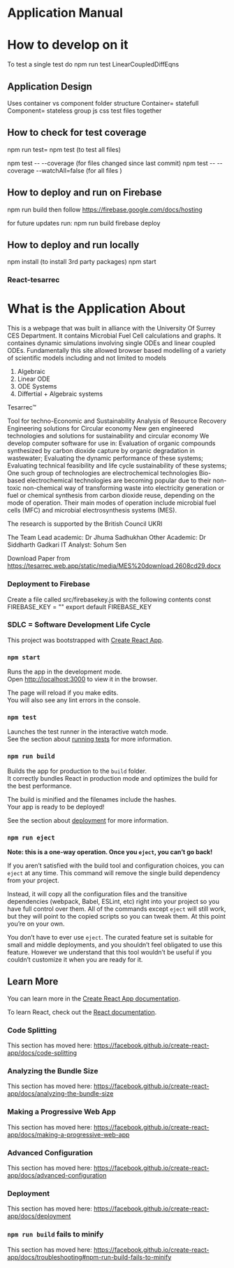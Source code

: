 

# Application Manual 

# How to develop on it 

To test a single test do 
npm run test LinearCoupledDiffEqns

## Application Design

Uses container vs component folder structure
Container= statefull 
Component= stateless
group js css test files together



## How to check for test coverage
npm run test= npm test (to test all files)

npm test -- --coverage (for files changed since last commit)
npm test -- --coverage --watchAll=false (for all files )

## How to deploy and run on Firebase

npm run build
then follow https://firebase.google.com/docs/hosting

for future updates run:
npm run build
firebase deploy
## How to deploy and run locally
npm install (to install 3rd party packages)
npm start



### React-tesarrec

# What is the Application About

This is a webpage that was built in alliance with the University Of Surrey CES Department. It contains Microbial Fuel Cell calculations and graphs. It containes dynamic simulations involving single ODEs and linear coupled ODEs. Fundamentally this site allowed browser based modelling of a variety of scientific models including and not limited to models 

1. Algebraic
2. Linear ODE
3. ODE Systems
4. Differtial + Algebraic systems

Tesarrec™


Tool for techno-Economic and Sustainability Analysis of Resource Recovery Engineering solutions for Circular economy
New gen engineered technologies and solutions for sustainability and circular economy
We develop computer software for use in:
Evaluation of organic compounds synthesized by carbon dioxide capture by organic degradation in wastewater;
Evaluating the dynamic performance of these systems;
Evaluating technical feasibility and life cycle sustainability of these systems;
One such group of technologies are electrochemical technologies
Bio-based electrochemical technologies are becoming popular due to their non-toxic non-chemical way of transforming waste into electricity generation or fuel or chemical synthesis from carbon dioxide reuse, depending on the mode of operation. Their main modes of operation include microbial fuel cells (MFC) and microbial electrosynthesis systems (MES).

The research is supported by the
British Council
UKRI

The Team
Lead academic: Dr Jhuma Sadhukhan
Other Academic: Dr Siddharth Gadkari
IT Analyst: Sohum Sen

Download Paper from
https://tesarrec.web.app/static/media/MES%20download.2608cd29.docx

### Deployment to Firebase
Create a file called src/firebasekey.js with the following contents
const FIREBASE_KEY = "<Put Your Key here from Google Firebase>"
export default FIREBASE_KEY 




### SDLC = Software Development Life Cycle
This project was bootstrapped with [Create React App](https://github.com/facebook/create-react-app).

### `npm start`

Runs the app in the development mode.<br />
Open [http://localhost:3000](http://localhost:3000) to view it in the browser.

The page will reload if you make edits.<br />
You will also see any lint errors in the console.

### `npm test`

Launches the test runner in the interactive watch mode.<br />
See the section about [running tests](https://facebook.github.io/create-react-app/docs/running-tests) for more information.

### `npm run build`

Builds the app for production to the `build` folder.<br />
It correctly bundles React in production mode and optimizes the build for the best performance.

The build is minified and the filenames include the hashes.<br />
Your app is ready to be deployed!

See the section about [deployment](https://facebook.github.io/create-react-app/docs/deployment) for more information.

### `npm run eject`

**Note: this is a one-way operation. Once you `eject`, you can’t go back!**

If you aren’t satisfied with the build tool and configuration choices, you can `eject` at any time. This command will remove the single build dependency from your project.

Instead, it will copy all the configuration files and the transitive dependencies (webpack, Babel, ESLint, etc) right into your project so you have full control over them. All of the commands except `eject` will still work, but they will point to the copied scripts so you can tweak them. At this point you’re on your own.

You don’t have to ever use `eject`. The curated feature set is suitable for small and middle deployments, and you shouldn’t feel obligated to use this feature. However we understand that this tool wouldn’t be useful if you couldn’t customize it when you are ready for it.

## Learn More

You can learn more in the [Create React App documentation](https://facebook.github.io/create-react-app/docs/getting-started).

To learn React, check out the [React documentation](https://reactjs.org/).

### Code Splitting

This section has moved here: https://facebook.github.io/create-react-app/docs/code-splitting

### Analyzing the Bundle Size

This section has moved here: https://facebook.github.io/create-react-app/docs/analyzing-the-bundle-size

### Making a Progressive Web App

This section has moved here: https://facebook.github.io/create-react-app/docs/making-a-progressive-web-app

### Advanced Configuration

This section has moved here: https://facebook.github.io/create-react-app/docs/advanced-configuration

### Deployment

This section has moved here: https://facebook.github.io/create-react-app/docs/deployment

### `npm run build` fails to minify

This section has moved here: https://facebook.github.io/create-react-app/docs/troubleshooting#npm-run-build-fails-to-minify


